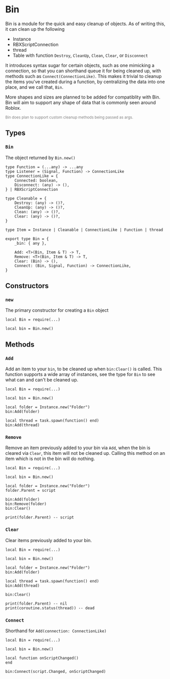 # Bin

Bin is a module for the quick and easy cleanup of objects. As of writing this, it can clean up the following

- Instance
- RBXScriptConnection
- thread
- Table with function `Destroy`, `CleanUp`, `Clean`, `Clear`, or `Disconnect`

It introduces syntax sugar for certain objects, such as one mimicking a connection, so that you can shorthand queue it for being cleaned up, with methods such as `Connect(ConnectionLike)`.
This makes it trivial to cleanup the items you've created during a function, by centralizing the data into one place, and we call that, `Bin`.

More shapes and sizes are planned to be added for compatiblity with Bin. Bin will aim to support any shape of data that is commonly seen around Roblox.

<small><span style="color:gray">Bin does plan to support custom cleanup methods being passed as args.</span></small>

## Types

### `Bin`

The object returned by `Bin.new()`

```luau
type Function = (...any) -> ...any
type Listener = (Signal, Function) -> ConnectionLike
type ConnectionLike = {
	Connected: boolean,
	Disconnect: (any) -> (),
} | RBXScriptConnection

type Cleanable = {
	Destroy: (any) -> ()?,
	CleanUp: (any) -> ()?,
	Clean: (any) -> ()?,
	Clear: (any) -> ()?,
}

type Item = Instance | Cleanable | ConnectionLike | Function | thread

export type Bin = {
	_bin: { any },

	Add: <T>(Bin, Item & T) -> T,
	Remove: <T>(Bin, Item & T) -> T,
	Clear: (Bin) -> (),
	Connect: (Bin, Signal, Function) -> ConnectionLike,
}
```

## Constructors

### `new`

The primary constructor for creating a `Bin` object

```luau
local Bin = require(...)

local bin = Bin.new()
```

## Methods

### `Add`

Add an item to your `bin`, to be cleaned up when `bin:Clear()` is called.
This function supports a wide array of instances, see the type for `Bin` to see what can and can't be cleaned up.

```luau
local Bin = require(...)

local bin = Bin.new()

local folder = Instance.new("Folder")
bin:Add(folder)

local thread = task.spawn(function() end)
bin:Add(thread)
```

### `Remove`

Remove an item previously added to your bin via `Add`, when the bin is cleared via `Clear`, this item will not be cleaned up.
Calling this method on an item which is not in the bin will do nothing.

```luau
local Bin = require(...)

local bin = Bin.new()

local folder = Instance.new("Folder")
folder.Parent = script

bin:Add(folder)
bin:Remove(folder)
bin:Clear()

print(folder.Parent) -- script
```

### `Clear`

Clear items previously added to your bin.

```luau
local Bin = require(...)

local bin = Bin.new()

local folder = Instance.new("Folder")
bin:Add(folder)

local thread = task.spawn(function() end)
bin:Add(thread)

bin:Clear()

print(folder.Parent) -- nil
print(coroutine.status(thread)) -- dead
```

### `Connect`

Shorthand for `Add(connection: ConnectionLike)`

```luau
local Bin = require(...)

local bin = Bin.new()

local function onScriptChanged()
end

bin:Connect(script.Changed, onScriptChanged)
```
